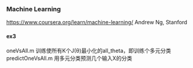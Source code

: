 ### Machine Learning

https://www.coursera.org/learn/machine-learning/ Andrew Ng, Stanford

#### ex3
oneVsAll.m 训练使所有K个J(θ)最小化的all_theta，即训练个多元分类
predictOneVsAll.m 用多元分类预测几个输入X的分类
